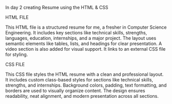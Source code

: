 In day 2 creating Resume using the HTML & CSS

HTML FILE 

This HTML file is a structured resume for me, a fresher in Computer Science Engineering. It includes key sections like technical skills, strengths, languages, education, internships, and a major project. The layout uses semantic elements like tables, lists, and headings for clear presentation. A video section is also added for visual support. It links to an external CSS file for styling.

CSS FILE

This CSS file styles the HTML resume with a clean and professional layout. It includes custom class-based styles for sections like technical skills, strengths, and internships. Background colors, padding, text formatting, and borders are used to visually organize content. The design ensures readability, neat alignment, and modern presentation across all sections.